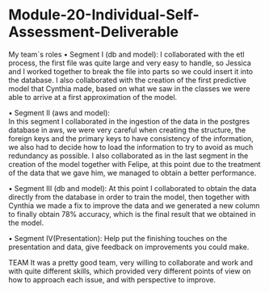# Module-20-Individual-Self-Assessment-Deliverable

My team´s roles
    • Segment I (db and model): 
I collaborated with the etl process, the first file was quite large and very easy to handle, so Jessica and I worked together to break the file into parts so we could insert it into the database.
I also collaborated with the creation of the first predictive model that Cynthia made, based on what we saw in the classes we were able to arrive at a first approximation of the model.

• Segment II (aws and model):  
  In this segment I collaborated in the ingestion of the data in the postgres database in aws, we were very careful 
  when creating the structure, the foreign keys and the primary keys to have consistency of the information, we also 
  had to decide how to load the information to try to avoid as much redundancy as possible.
  I also collaborated as in the last segment in the creation of the model together with Felipe, at this point due 
  to the treatment of the data that we gave him, we managed to obtain a better performance.

• Segment III (db and model): 
At this point I collaborated to obtain the data directly from the database in order to train the model, then together with Cynthia we made a fix to improve the data and we generated a new column to finally obtain 78% accuracy, which is the final result that we obtained in the model.

• Segment IV(Presentation):
Help put the finishing touches on the presentation and data, give feedback on improvements you could make.

TEAM
It was a pretty good team, very willing to collaborate and work and with quite different skills, which provided very different points of view on how to approach each issue, and with perspective to improve.
